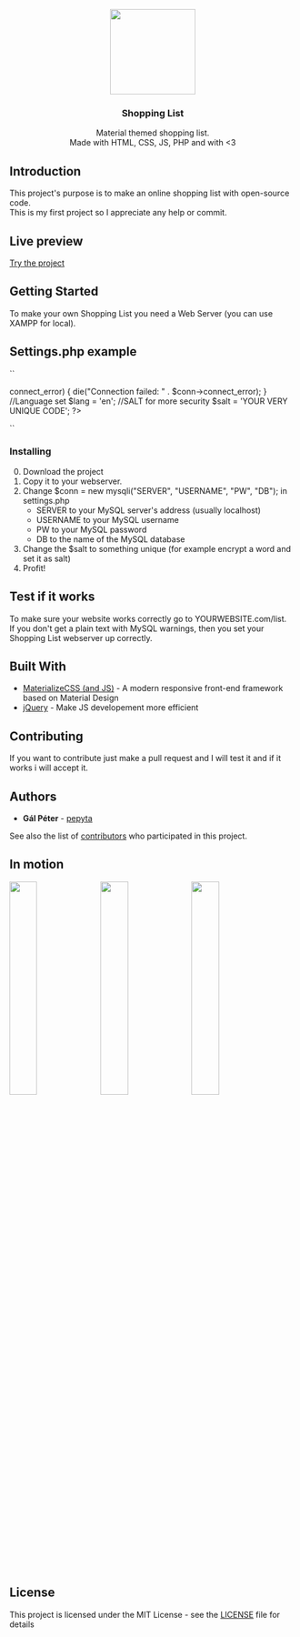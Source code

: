 <p align="center">
  <a href="https://shop.pepyta.ml">
    <img src="https://raw.githubusercontent.com/pepyta/shoplist.ml/master/img/web_hi_res_512.png" width="150">
  </a>
</p>

<h3 align="center">Shopping List</h3>

<p align="center">
   Material themed shopping list.<br>
   Made with HTML, CSS, JS, PHP and with <3
</p>

## Introduction
This project's purpose is to make an online shopping list with open-source code.<br>
This is my first project so I appreciate any help or commit.

## Live preview
[Try the project](https://shop.pepyta.ml)

## Getting Started
To make your own Shopping List you need a Web Server (you can use XAMPP for local).

## Settings.php example
``
<?php
//TURN ERROR_REPORTING OFF
error_reporting(0);

//MYSQLI connection
$conn = new mysqli("HOST", "USER", "PASSWORD", "DATABASE");
//Make sure website works properly
if ($conn->connect_error) {
    die("Connection failed: " . $conn->connect_error);
} 

//Language set
$lang = 'en';

//SALT for more security
$salt = 'YOUR VERY UNIQUE CODE';
?>
``

### Installing
0. Download the project
1. Copy it to your webserver.
2. Change $conn = new mysqli("SERVER", "USERNAME", "PW", "DB"); in settings.php
   - SERVER to your MySQL server's address (usually localhost)
   - USERNAME to your MySQL username
   - PW to your MySQL password
   - DB to the name of the MySQL database
3. Change the $salt to something unique (for example encrypt a word and set it as salt)
4. Profit!

## Test if it works
To make sure your website works correctly go to YOURWEBSITE.com/list.<br>
If you don't get a plain text with MySQL warnings, then you set your Shopping List webserver up correctly.

## Built With

* [MaterializeCSS (and JS)](https://materializecss.com/) - A modern responsive front-end framework based on Material Design
* [jQuery](https://jquery.com/) - Make JS developement more efficient

## Contributing
If you want to contribute just make a pull request and I will test it and if it works i will accept it.

## Authors

* **Gál Péter** -  [pepyta](https://github.com/pepyta)

See also the list of [contributors](https://github.com/pepyta/shoplist.ml/graphs/contributors) who participated in this project.

## In motion
<p>
<img src="https://shoplist.ml/github/1.gif" width="31%" style="display:inline-block;">
<img src="https://shoplist.ml/github/2.gif" width="31%" style="display:inline-block;">
<img src="https://shoplist.ml/github/3.gif" width="31%" style="display:inline-block;">
</p>

## License

This project is licensed under the MIT License - see the [LICENSE](LICENSE) file for details
